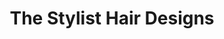 ---
title: "The Stylist Hair Designs"
url: /grand-junction/the-stylist-hair-designs/
shop: hairdresser
---